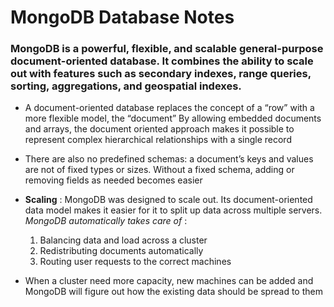 # MongoDB Database Notes

### MongoDB is a powerful, flexible, and scalable general-purpose **document-oriented database**. It combines the ability to scale out with features such as secondary indexes, range queries, sorting, aggregations, and geospatial indexes.

- A document-oriented database replaces the concept of a “row” with a more flexible model, the “document” By allowing embedded documents and arrays, the document oriented approach makes it possible to represent complex hierarchical relationships with a  single record

- There are also no predefined schemas: a document’s keys and values are not of fixed types or sizes. Without a fixed schema, adding or removing fields as needed becomes easier

- **Scaling** : MongoDB was designed to scale out. Its document-oriented data model makes it easier for it to split up data across multiple servers.
_MongoDB automatically takes care of_ : 
  1. Balancing data and load across a cluster
  2. Redistributing documents automatically
  3. Routing user requests to the correct machines
  

- When a cluster need more capacity, new machines can be added and MongoDB will figure out how the existing data should be spread to them

